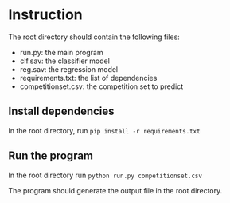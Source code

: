# Instruction
The root directory should contain the following files:
- run.py: the main program
- clf.sav: the classifier model
- reg.sav: the regression model
- requirements.txt: the list of dependencies
- competitionset.csv: the competition set to predict

## Install dependencies
In the root directory, run
```pip install -r requirements.txt```

## Run the program
In the root directory run
```python run.py competitionset.csv```

The program should generate the output file in the root directory.